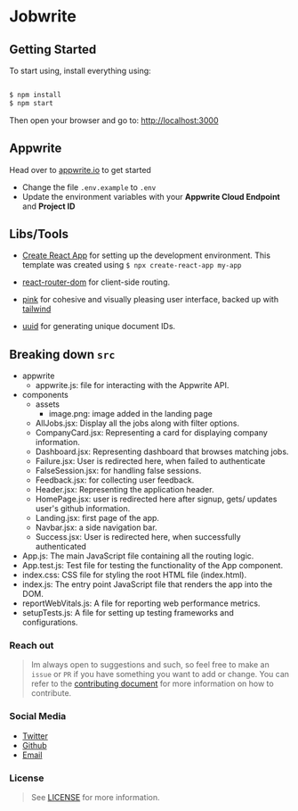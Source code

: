 # Jobwrite

## Getting Started

To start using, install everything using:

```bash

$ npm install
$ npm start

```

Then open your browser and go to: [http://localhost:3000](http://localhost:3000)

## Appwrite

Head over to [appwrite.io](https://appwrite.io) to get started

- Change the file `.env.example` to `.env`
- Update the environment variables with your **Appwrite Cloud Endpoint** and **Project ID**

## Libs/Tools

- [Create React App](https://create-react-app.dev/) for setting up the development environment. This template was created using `$ npx create-react-app my-app`

- [react-router-dom](https://www.npmjs.com/package/react-router-dom) for client-side routing.

- [pink](https://github.com/appwrite/pink) for cohesive and visually pleasing user interface, backed up with [tailwind](https://tailwindcss.com/docs/guides/create-react-app)

- [uuid](https://www.npmjs.com/package/uuid) for generating unique document IDs.

## Breaking down `src`

- appwrite
  - appwrite.js: file for interacting with the Appwrite API.
- components
  - assets
    - image.png: image added in the landing page
  - AllJobs.jsx: Display all the jobs along with filter options.
  - CompanyCard.jsx: Representing a card for displaying company information.
  - Dashboard.jsx: Representing dashboard that browses matching jobs.
  - Failure.jsx: User is redirected here, when failed to authenticate
  - FalseSession.jsx: for handling false sessions.
  - Feedback.jsx: for collecting user feedback.
  - Header.jsx: Representing the application header.
  - HomePage.jsx: user is redirected here after signup, gets/ updates user's github information.
  - Landing.jsx: first page of the app.
  - Navbar.jsx: a side navigation bar.
  - Success.jsx: User is redirected here, when successfully authenticated
- App.js: The main JavaScript file containing all the routing logic.
- App.test.js: Test file for testing the functionality of the App component.
- index.css: CSS file for styling the root HTML file (index.html).
- index.js: The entry point JavaScript file that renders the app into the DOM.
- reportWebVitals.js: A file for reporting web performance metrics.
- setupTests.js: A file for setting up testing frameworks and configurations.

### Reach out

> Im always open to suggestions and such, so feel free to make an `issue` or `PR` if you have something you want to add or change. You can refer to the [contributing document](https://duckshie.notion.site/Contributing-356ae14d96e143548474a2ad10978412?pvs=4) for more information on how to contribute.

### Social Media

- [Twitter](https://twitter.com/duckwhocodes)
- [Github](https://github.com/Dksie09)
- [Email](mailto:dakshiegoel@gmail.com)

### License

> See [LICENSE](LICENSE) for more information.
